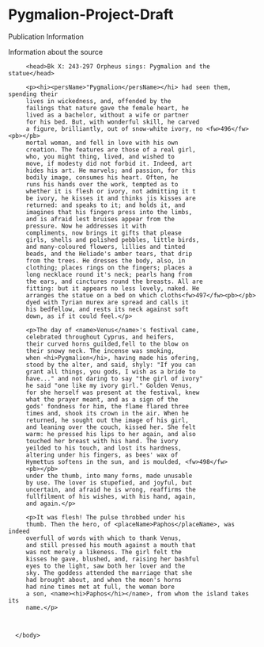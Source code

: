 # Pygmalion-Project-Draft
<?xml version="1.0" encoding="UTF-8"?>
<?xml-model href="http://www.tei-c.org/release/xml/tei/custom/schema/relaxng/tei_all.rng" type="application/xml" schematypens="http://relaxng.org/ns/structure/1.0"?>
<?xml-model href="http://www.tei-c.org/release/xml/tei/custom/schema/relaxng/tei_all.rng" type="application/xml"
	schematypens="http://purl.oclc.org/dsdl/schematron"?>
<TEI xmlns="http://www.tei-c.org/ns/1.0">
  <teiHeader>
      <fileDesc>
         <titleStmt>
            <title>Title</title>
         </titleStmt>
         <publicationStmt>
            <p>Publication Information</p>
         </publicationStmt>
         <sourceDesc>
            <p>Information about the source</p>
         </sourceDesc>
      </fileDesc>
  </teiHeader>
  <text>
      <body>
         
         <head>Bk X: 243-297 Orpheus sings: Pygmalion and the statue</head>
         
         <p><hi><persName>"Pygmalion</persName></hi> had seen them, spending their
         lives in wickedness, and, offended by the
         failings that nature gave the female heart, he
         lived as a bachelor, without a wife or partner 
         for his bed. But, with wonderful skill, he carved 
         a figure, brilliantly, out of snow-white ivory, no <fw>496</fw> <pb></pb>
         mortal woman, and fell in love with his own
         creation. The features are those of a real girl,
         who, you might thing, lived, and wished to
         move, if modesty did not forbid it. Indeed, art
         hides his art. He marvels; and passion, for this
         bodily image, consumes his heart. Often, he
         runs his hands over the work, tempted as to
         whether it is flesh or ivory, not admitting it t
         be ivory, he kisses it and thinks jis kisses are
         returned: and speaks to it; and holds it, and
         imagines that his fingers press into the limbs,
         and is afraid lest bruises appear from the
         pressure. Now he addresses it with
         compliments, now brings it gifts that please
         girls, shells and polished pebbles, little birds,
         and many-coloured flowers, lillies and tinted 
         beads, and the Heliade's amber tears, that drip 
         from the trees. He dresses the body, also, in
         clothing; places rings on the fingers; places a
         long necklace round it's neck; pearls hang from
         the ears, and cinctures round the breasts. All are
         fitting: but it appears no less lovely, naked. He
         arranges the statue on a bed on which cloths<fw>497</fw><pb></pb>
         dyed with Tyrian murex are spread and calls it
         his bedfellow, and rests its neck against soft 
         down, as if it could feel.</p>
         
         <p>The day of <name>Venus</name>'s festival came,
         celebrated throughout Cyprus, and heifers,
         their curved horns guilded,fell to the blow on
         their snowy neck. The incense was smoking, 
         when <hi>Pygmalion</hi>, having made his ofering,
         stood by the alter, and said, shyly: "If you can
         grant all things, you gods, I wish as a bride to 
         have..." and not daring to say "the girl of ivory"
         he said "one like my ivory girl." Golden Venus,
         for she herself was present at the festival, knew
         what the prayer meant, and as a sign of the 
         gods' fondness for him, the flame flared three 
         times and, shook its crown in the air. When he 
         returned, he sought out the image of his girl, 
         and leaning over the couch, kissed her. She felt 
         warm: he pressed his lips to her again, and also
         touched her breast with his hand. The ivory
         yeilded to his touch, and lost its hardness,
         altering under his fingers, as bees' wax of
         Hymettus softens in the sun, and is moulded, <fw>498</fw>
         <pb></pb>
         under the thumb, into many forms, made unusable
         by use. The lover is stupefied, and joyful, but
         uncertain, and afraid he is wrong, reaffirms the 
         fullfilment of his wishes, with his hand, again,
         and again.</p>
         
         <p>It was flesh! The pulse throbbed under his 
         thumb. Then the hero, of <placeName>Paphos</placeName>, was indeed
         overfull of words with which to thank Venus,
         and still pressed his mouth against a mouth that
         was not merely a likeness. The girl felt the 
         kisses he gave, blushed, and, raising her bashful
         eyes to the light, saw both her lover and the 
         sky. The goddess attended the marriage that she 
         had brought about, and when the moon's horns 
         had nine times met at full, the woman bore 
         a son, <name><hi>Paphos</hi></name>, from whom the island takes its 
         name.</p>
         
       
         
      </body>
  </text>

